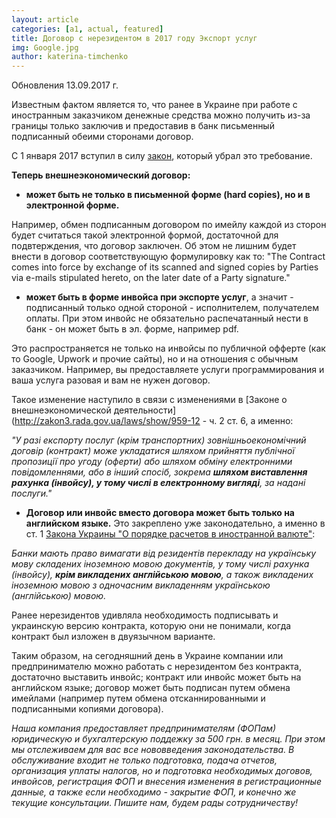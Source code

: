 ```yaml
---
layout: article
categories: [a1, actual, featured]
title: Договор с нерезидентом в 2017 году Экспорт услуг 
img: Google.jpg
author: katerina-timchenko
---
```

Обновления 13.09.2017 г.

Известным фактом является то, что ранее в Украине при работе с иностранным заказчиком денежные средства можно получить из-за 
границы
только заключив и предоставив в банк письменный подписанный обеими сторонами договор. 

С 1 января 2017 вступил в силу [закон](http://zakon2.rada.gov.ua/laws/show/1792-19), который убрал это требование. 

**Теперь внешнеэкономический договор:**

-	**может быть не только в письменной форме (hard copies), но и в электронной форме.** 

Например, обмен подписанным договором по имейлу каждой из сторон будет считаться такой электронной формой, достаточной для подвтерждения, что договор заключен. Об этом не лишним будет внести в договор соответствующую формулировку как то: "The Contract comes into force by exchange of its scanned and signed copies by Parties via e-mails stipulated hereto, on the later date of a Party signature."

-	**может быть в форме инвойса при экспорте услуг**, а значит - подписанный только одной стороной - исполнителем, получателем оплаты. При этом инвойс не обязательно распечатанный нести в банк - он может быть в эл. форме, например pdf.

Это распространяется не только на инвойсы по публичной офферте (как то Google, Upwork и прочие сайты), но и на отношения с обычным заказчиком. Например, вы предоставляете услуги программирования и ваша услуга разовая и вам не нужен договор. 

Такое изменение наступило в связи с изменениями в [Законе о внешнеэкономической деятельности](http://zakon3.rada.gov.ua/laws/show/959-12 - ч. 2 ст. 6, а именно:

*"У разі експорту послуг (крім  транспортних)  зовнішньоекономічний договір (контракт) може 
укладатися   шляхом   прийняття  публічної  пропозиції  про  угоду 
(оферти)  або  шляхом  обміну  електронними  повідомленнями, або в 
інший спосіб, зокрема **шляхом виставлення рахунка (інвойсу), у тому 
числі  в  електронному  вигляді**,  за  надані послуги."*

-	 **Договор или инвойс вместо договора может быть только на английском языке.** Это закреплено уже законодательно, а именно в ст. 1 [Закона Украины "О порядке расчетов в иностранной валюте"](http://zakon5.rada.gov.ua/laws/show/185/94-%D0%B2%D1%80):

*Банки  мають  право  вимагати  від  резидентів  перекладу  на 
українську мову складених іноземною мовою документів, у тому числі 
рахунка  (інвойсу),  **крім  викладених  англійською  мовою**, а також 
викладених  іноземною  мовою  з одночасним викладенням українською 
(англійською) мовою.*

Ранее нерезидентов удивляла необходимость подписывать и украинскую версию контракта, которую они не понимали, когда контракт был изложен в двуязычном варианте.

Таким образом, на сегодняшний день в Украине компании или предпринимателю можно работать с нерезидентом без контракта, достаточно выставить инвойс; контракт или инвойс может быть на английском языке; 
договор может быть подписан путем обмена имейлами (например путем обмена отсканнированными и подписанными копиями договора).

*Наша компания предоставляет предпринимателям (ФОПам) юридическую и бухгалтерскую поддежку за 500 грн. в месяц. При этом мы отслеживаем для вас все нововведения законодательства. В обслуживание входит не только подготовка, подача отчетов, организация уплаты налогов, но и подготовка необходимых договов, инвойсов, регистрация ФОП и внесения изменения в регистрационные данные, а также если необходимо - закрытие ФОП, и конечно же текущие консультации. Пишите нам, будем рады сотрудничеству!*
